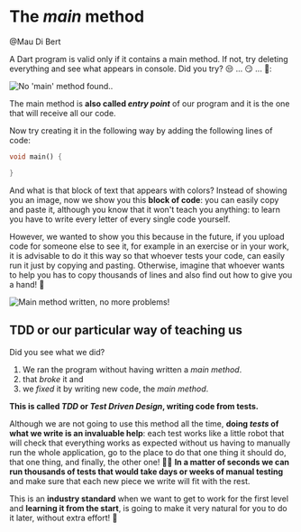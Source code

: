 # The _main_ method

@Mau Di Bert

A Dart program is valid only if it contains a main method. If not, try deleting everything and see what appears in console. Did you try? 😒 ... 😏 ... 🧐:

![No 'main' method found.](https://raw.githubusercontent.com/themonkslab/courses/main/dart/2.Dart_b%C3%A1sico/2.1_metodo_main_no_encontrado.png).

The main method is __also called _entry point___  of our program and it is the one that will receive all our code.

Now try creating it in the following way by adding the following lines of code:

```dart
void main() {

}
```

And what is that block of text that appears with colors? Instead of showing you an image, now we show you this __block of code__: you can easily copy and paste it, although you know that it won't teach you anything: to learn you have to write every letter of every single code yourself.

However, we wanted to show you this because in the future, if you upload code for someone else to see it, for example in an exercise or in your work, it is advisable to do it this way so that whoever tests your code, can easily run it just by copying and pasting. Otherwise, imagine that whoever wants to help you has to copy thousands of lines and also find out how to give you a hand! 🤣

![Main method written, no more problems!](https://raw.githubusercontent.com/themonkslab/courses/main/dart/2.Dart_b%C3%A1sico/2.2_main_sin_problemas.png)

## TDD or our particular way of teaching us

Did you see what we did?

1. We ran the program without having written a _main method_.
2. that _broke_ it and
3. we _fixed_ it by writing new code, the _main method_.

__This is called _TDD_ or _Test Driven Design_, writing code from tests.__

Although we are not going to use this method all the time, __doing _tests_ of what we write is an invaluable help__: each test works like a little robot that will check that everything works as expected without us having to manually run the whole application, go to the place to do that one thing it should do, that one thing, and finally, the other one! 🕺🏻 __In a matter of seconds we can run thousands of tests that would take days or weeks of manual testing__ and make sure that each new piece we write will fit with the rest.

This is an __industry standard__ when we want to get to work for the first level and __learning it from the start__, is going to make it very natural for you to do it later, without extra effort! 💪
